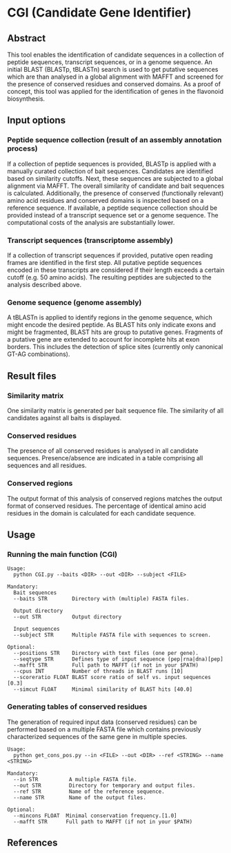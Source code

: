 # CGI (Candidate Gene Identifier)

## Abstract

This tool enables the identification of candidate sequences in a collection of peptide sequences, transcript sequences, or in a genome sequence. An initial BLAST (BLASTp, tBLASTn) search is used to get putative sequences which are than analysed in a global alignment with MAFFT and screened for the presence of conserved residues and conserved domains. As a proof of concept, this tool was applied for the identification of genes in the flavonoid biosynthesis.

## Input options

### Peptide sequence collection (result of an assembly annotation process)

If a collection of peptide sequences is provided, BLASTp is applied with a manually curated collection of bait sequences. Candidates are identified based on similarity cutoffs. Next, these sequences are subjected to a global alignment via MAFFT. The overall similarity of candidate and bait sequences is calculated. Additionally, the presence of conserved (functionally relevant) amino acid residues and conserved domains is inspected based on a reference sequence. If available, a peptide sequence collection should be provided instead of a transcript sequence set or a genome sequence. The computational costs of the analysis are substantially lower.


### Transcript sequences (transcriptome assembly)

If a collection of transcript sequences if provided, putative open reading frames are identified in the first step. All putative peptide sequences encoded in these transcripts are considered if their length exceeds a certain cutoff (e.g. 50 amino acids). The resulting peptides are subjected to the analysis described above.


### Genome sequence (genome assembly)

A tBLASTn is applied to identify regions in the genome sequence, which might encode the desired peptide. As BLAST hits only indicate exons and might be fragmented, BLAST hits are group to putative genes. Fragments of a putative gene are extended to account for incomplete hits at exon borders. This includes the detection of splice sites (currently only canonical GT-AG combinations).

## Result files

### Similarity matrix

One similarity matrix is generated per bait sequence file. The similarity of all candidates against all baits is displayed.


### Conserved residues

The presence of all conserved residues is analysed in all candidate sequences. Presence/absence are indicated in a table comprising all sequences and all residues.


### Conserved regions
The output format of this analysis of conserved regions matches the output format of conserved residues. The percentage of identical amino acid residues in the domain is calculated for each candidate sequence.




## Usage

### Running the main function (CGI)

```
Usage:
  python CGI.py --baits <DIR> --out <DIR> --subject <FILE>

Mandatory:
  Bait sequences
  --baits STR        Directory with (multiple) FASTA files. 
  
  Output directory
  --out STR          Output directory

  Input sequences
  --subject STR      Multiple FASTA file with sequences to screen.
		
Optional:
  --positions STR    Directory with text files (one per gene).
  --seqtype STR      Defines type of input sequence (pep|rna|dna)[pep]
  --mafft STR        Full path to MAFFT (if not in your $PATH)
  --cpus INT         Number of threads in BLAST runs [10]
  --scoreratio FLOAT BLAST score ratio of self vs. input sequences [0.3]
  --simcut FLOAT     Minimal similarity of BLAST hits [40.0]
```

### Generating tables of conserved residues

The generation of required input data (conserved residues) can be performed based on a multiple FASTA file which contains previously characterized sequences of the same gene in multiple species.


```
Usage:
  python get_cons_pos.py --in <FILE> --out <DIR> --ref <STRING> --name <STRING>

Mandatory:
  --in STR          A multiple FASTA file. 
  --out STR         Directory for temporary and output files.
  --ref STR         Name of the reference sequence.
  --name STR        Name of the output files.
		
Optional:
  --mincons FLOAT  Minimal conservation frequency.[1.0]
  --mafft STR      Full path to MAFFT (if not in your $PATH)
```



## References


